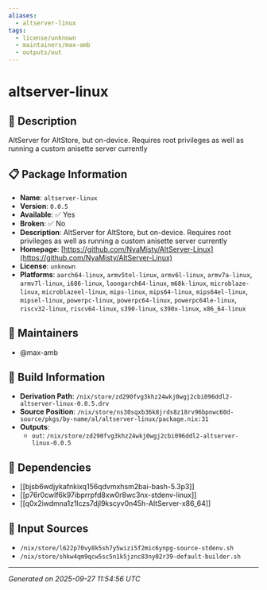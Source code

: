 ```yaml
---
aliases:
  - altserver-linux
tags:
  - license/unknown
  - maintainers/max-amb
  - outputs/out
---
```


# altserver-linux

## 📝 Description

AltServer for AltStore, but on-device. Requires root privileges as well as running a custom anisette server currently

## 📋 Package Information

- **Name**: `altserver-linux`
- **Version**: `0.0.5`
- **Available**: ✅ Yes
- **Broken**: ✅ No
- **Description**: AltServer for AltStore, but on-device. Requires root privileges as well as running a custom anisette server currently
- **Homepage**: [https://github.com/NyaMisty/AltServer-Linux](https://github.com/NyaMisty/AltServer-Linux)
- **License**: `unknown`
- **Platforms**: `aarch64-linux`, `armv5tel-linux`, `armv6l-linux`, `armv7a-linux`, `armv7l-linux`, `i686-linux`, `loongarch64-linux`, `m68k-linux`, `microblaze-linux`, `microblazeel-linux`, `mips-linux`, `mips64-linux`, `mips64el-linux`, `mipsel-linux`, `powerpc-linux`, `powerpc64-linux`, `powerpc64le-linux`, `riscv32-linux`, `riscv64-linux`, `s390-linux`, `s390x-linux`, `x86_64-linux`
## 👥 Maintainers

- @max-amb


## 🔧 Build Information

- **Derivation Path**: `/nix/store/zd290fvg3khz24wkj0wgj2cbi096ddl2-altserver-linux-0.0.5.drv`
- **Source Position**: `/nix/store/ns30sqxb36k8jrds8z18rv96bpnwc60d-source/pkgs/by-name/al/altserver-linux/package.nix:31`
- **Outputs**:
  - `out`:  `/nix/store/zd290fvg3khz24wkj0wgj2cbi096ddl2-altserver-linux-0.0.5`

## 🔗 Dependencies

- [[bjsb6wdjykafnkixq156qdvmxhsm2bai-bash-5.3p3]]
- [[p76r0cwlf6k97ibprrpfd8xw0r8wc3nx-stdenv-linux]]
- [[q0x2iwdmna1z1lczs7djl9kscyv0n45h-AltServer-x86_64]]

## 📁 Input Sources

- `/nix/store/l622p70vy8k5sh7y5wizi5f2mic6ynpg-source-stdenv.sh`
- `/nix/store/shkw4qm9qcw5sc5n1k5jznc83ny02r39-default-builder.sh`

---
*Generated on 2025-09-27 11:54:56 UTC*
